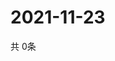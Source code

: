 # 2021-11-23
  共 0条

  <!-- BEGIN -->
  <!-- 最后更新时间Tue Nov 23 2021 00:18:05 GMT+0000 (Coordinated Universal Time) -->
  
  <!-- END -->
  
  